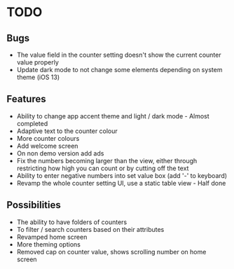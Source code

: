 # TODO

## Bugs
- The value field in the counter setting doesn't show the current counter value properly
- Update dark mode to not change some elements depending on system theme (iOS 13)


## Features
 - Ability to change app accent theme and light / dark mode - Almost completed
- Adaptive text to the counter colour
- More counter colours
- Add welcome screen
- On non demo version add ads
- Fix the numbers becoming larger than the view, either through restricting how high you can count or by cutting off the text
- Ability to enter negative numbers into set value box (add '-' to keyboard)
- Revamp the whole counter setting UI, use a static table view - Half done


## Possibilities
- The ability to have folders of counters
- To filter / search counters based on their attributes
- Revamped home screen
- More theming options
- Removed cap on counter value, shows scrolling number on home screen
